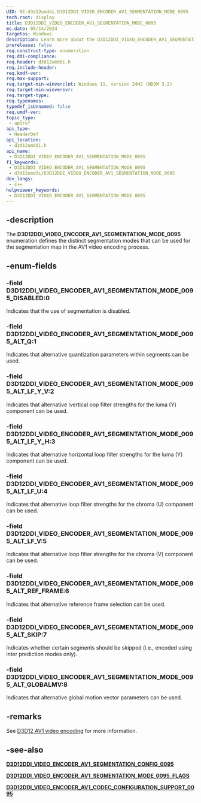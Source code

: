 ```yaml
---
UID: NE:d3d12umddi.D3D12DDI_VIDEO_ENCODER_AV1_SEGMENTATION_MODE_0095
tech.root: display
title: D3D12DDI_VIDEO_ENCODER_AV1_SEGMENTATION_MODE_0095
ms.date: 05/14/2024
targetos: Windows
description: Learn more about the D3D12DDI_VIDEO_ENCODER_AV1_SEGMENTATION_MODE_0095 enumeration.
prerelease: false
req.construct-type: enumeration
req.ddi-compliance: 
req.header: d3d12umddi.h
req.include-header: 
req.kmdf-ver: 
req.max-support: 
req.target-min-winverclnt: Windows 11, version 24H2 (WDDM 3.2)
req.target-min-winversvr: 
req.target-type: 
req.typenames: 
typedef_isUnnamed: false
req.umdf-ver: 
topic_type:
 - apiref
api_type:
 - HeaderDef
api_location:
 - d3d12umddi.h
api_name:
 - D3D12DDI_VIDEO_ENCODER_AV1_SEGMENTATION_MODE_0095
f1_keywords:
 - D3D12DDI_VIDEO_ENCODER_AV1_SEGMENTATION_MODE_0095
 - d3d12umddi/D3D12DDI_VIDEO_ENCODER_AV1_SEGMENTATION_MODE_0095
dev_langs:
 - c++
helpviewer_keywords:
 - D3D12DDI_VIDEO_ENCODER_AV1_SEGMENTATION_MODE_0095
---
```


## -description

The **D3D12DDI_VIDEO_ENCODER_AV1_SEGMENTATION_MODE_0095** enumeration defines the distinct segmentation modes that can be used for the segmentation map in the AV1 video encoding process.

## -enum-fields

### -field D3D12DDI_VIDEO_ENCODER_AV1_SEGMENTATION_MODE_0095_DISABLED:0

Indicates that the use of segmentation is disabled.

### -field D3D12DDI_VIDEO_ENCODER_AV1_SEGMENTATION_MODE_0095_ALT_Q:1

Indicates that alternative quantization parameters within segments can be used.

### -field D3D12DDI_VIDEO_ENCODER_AV1_SEGMENTATION_MODE_0095_ALT_LF_Y_V:2

Indicates that alternative lvertical oop filter strengths for the luma (Y) component can be used.

### -field D3D12DDI_VIDEO_ENCODER_AV1_SEGMENTATION_MODE_0095_ALT_LF_Y_H:3

Indicates that alternative horizontal loop filter strengths for the luma (Y) component can be used.

### -field D3D12DDI_VIDEO_ENCODER_AV1_SEGMENTATION_MODE_0095_ALT_LF_U:4

Indicates that alternative loop filter strengths for the chroma (U) component can be used.

### -field D3D12DDI_VIDEO_ENCODER_AV1_SEGMENTATION_MODE_0095_ALT_LF_V:5

Indicates that alternative loop filter strengths for the chroma (V) component can be used.

### -field D3D12DDI_VIDEO_ENCODER_AV1_SEGMENTATION_MODE_0095_ALT_REF_FRAME:6

Indicates that alternative reference frame selection can be used.

### -field D3D12DDI_VIDEO_ENCODER_AV1_SEGMENTATION_MODE_0095_ALT_SKIP:7

Indicates whether certain segments should be skipped (i.e., encoded using inter prediction modes only).

### -field D3D12DDI_VIDEO_ENCODER_AV1_SEGMENTATION_MODE_0095_ALT_GLOBALMV:8

Indicates that alternative global motion vector parameters can be used.

## -remarks

See [D3D12 AV1 video encoding](/windows-hardware/drivers/display/video-encoding-d3d12-av1.md) for more information.

## -see-also

[**D3D12DDI_VIDEO_ENCODER_AV1_SEGMENTATION_CONFIG_0095**](ns-d3d12umddi-d3d12ddi_video_encoder_av1_segmentation_config_0095.md)

[**D3D12DDI_VIDEO_ENCODER_AV1_SEGMENTATION_MODE_0095_FLAGS**](ne-d3d12umddi-d3d12ddi_video_encoder_av1_segmentation_mode_0095_flags.md)

[**D3D12DDI_VIDEO_ENCODER_AV1_CODEC_CONFIGURATION_SUPPORT_0095**](ns-d3d12umddi-d3d12ddi_video_encoder_av1_codec_configuration_support_0095.md)  
